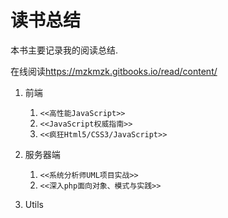 读书总结
=======

本书主要记录我的阅读总结.

在线阅读<https://mzkmzk.gitbooks.io/read/content/>

1. 前端
    1. `<<高性能JavaScript>>`
    2. `<<JavaScript权威指南>>`
    3. `<<疯狂Html5/CSS3/JavaScript>>`

2. 服务器端
    1. `<<系统分析师UML项目实战>>`
    2. `<<深入php面向对象、模式与实践>>`
3. Utils
